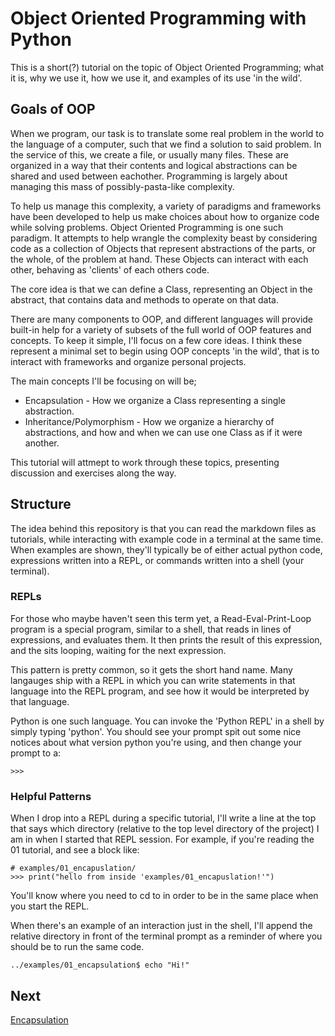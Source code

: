 # Object Oriented Programming with Python
This is a short(?) tutorial on the topic of Object Oriented Programming; what it is, why we use it, how we use it, and examples of its use 'in the wild'.

## Goals of OOP
When we program, our task is to translate some real problem in the world to the language of a computer, such that we find a solution to said problem. In the service of this, we create a file, or usually many files. These are organized in a way that their contents and logical abstractions can be shared and used between eachother. Programming is largely about managing this mass of possibly-pasta-like complexity.

To help us manage this complexity, a variety of paradigms and frameworks have been developed to help us make choices about how to organize code while solving problems. Object Oriented Programming is one such paradigm. It attempts to help wrangle the complexity beast by considering code as a collection of Objects that represent abstractions of the parts, or the whole, of the problem at hand. These Objects can interact with each other, behaving as 'clients' of each others code. 

The core idea is that we can define a Class, representing an Object in the abstract, that contains data and methods to operate on that data. 

There are many components to OOP, and different languages will provide built-in help for a variety of subsets of the full world of OOP features and concepts. To keep it simple, I'll focus on a few core ideas. I think these represent a minimal set to begin using OOP concepts 'in the wild', that is to interact with frameworks and organize personal projects. 

The main concepts I'll be focusing on will be;

* Encapsulation - How we organize a Class representing a single abstraction.
* Inheritance/Polymorphism - How we organize a hierarchy of abstractions, and how and when we can use one Class as if it were another. 

This tutorial will attmept to work through these topics, presenting discussion and exercises along the way. 

## Structure
The idea behind this repository is that you can read the markdown files as tutorials, while interacting with example code in a terminal at the same time. When examples are shown, they'll typically be of either actual python code, expressions written into a REPL, or commands written into a shell (your terminal). 

### REPLs
For those who maybe haven't seen this term yet, a Read-Eval-Print-Loop program is a special program, similar to a shell, that reads in lines of expressions, and evaluates them. It then prints the result of this expression, and the sits looping, waiting for the next expression.

This pattern is pretty common, so it gets the short hand name. Many langauges ship with a REPL in which you can write statements in that language into the REPL program, and see how it would be interpreted by that language. 

Python is one such language. You can invoke the 'Python REPL' in a shell by simply typing 'python'. You should see your prompt spit out some nice notices about what version python you're using, and then change your prompt to a: 

```shell
>>>
```

### Helpful Patterns
When I drop into a REPL during a specific tutorial, I'll write a line at the top that says which directory (relative to the top level directory of the project) I am in when I started that REPL session. For example, if you're reading the 01 tutorial, and see a block like:

```shell
# examples/01_encapuslation/
>>> print("hello from inside 'examples/01_encapuslation!'")
```
You'll know where you need to cd to in order to be in the same place when you start the REPL. 

When there's an example of an interaction just in the shell, I'll append the relative directory in front of the terminal prompt as a reminder of where you should be to run the same code. 

```shell
../examples/01_encapsulation$ echo "Hi!"
``` 



## Next
[Encapsulation](01_encapsulation.md)